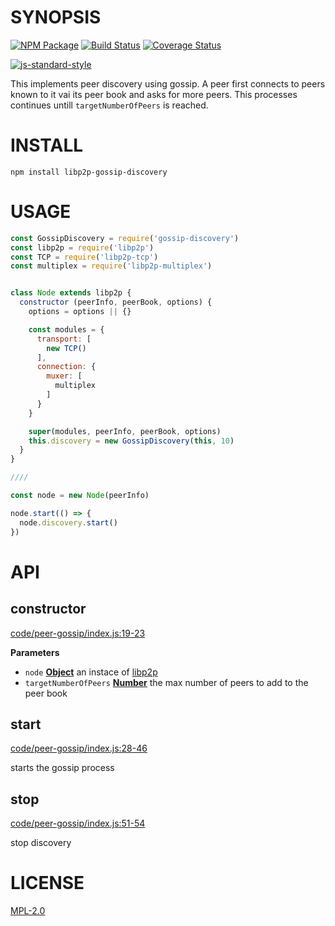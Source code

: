 # SYNOPSIS 

[![NPM Package](https://img.shields.io/npm/v/libp2p-gossip-discovery.svg?style=flat-square)](https://www.npmjs.org/package/libp2p-gossip-discovery)
[![Build Status](https://img.shields.io/travis/wanderer/libp2p-gossip-discovery.svg?branch=master&style=flat-square)](https://travis-ci.org/wanderer/libp2p-gossip-discovery)
[![Coverage Status](https://img.shields.io/coveralls/wanderer/libp2p-gossip-discovery.svg?style=flat-square)](https://coveralls.io/r/wanderer/libp2p-gossip-discovery)

[![js-standard-style](https://cdn.rawgit.com/feross/standard/master/badge.svg)](https://github.com/feross/standard)  

This implements peer discovery using gossip. A peer first connects to peers
known to it vai its peer book and asks for more peers. This processes continues
untill `targetNumberOfPeers` is reached.

# INSTALL
`npm install libp2p-gossip-discovery`

# USAGE

```javascript
const GossipDiscovery = require('gossip-discovery')
const libp2p = require('libp2p')
const TCP = require('libp2p-tcp')
const multiplex = require('libp2p-multiplex')


class Node extends libp2p {
  constructor (peerInfo, peerBook, options) {
    options = options || {}

    const modules = {
      transport: [
        new TCP()
      ],
      connection: {
        muxer: [
          multiplex
        ]
      }
    }

    super(modules, peerInfo, peerBook, options)
    this.discovery = new GossipDiscovery(this, 10)
  }
}

////

const node = new Node(peerInfo)

node.start(() => {
  node.discovery.start()
})

```

# API
## constructor

[code/peer-gossip/index.js:19-23](https://github.com/wanderer/dot-files/blob/b814be3a626a84f10652c9f2abfdbc0de7cd5f04/code/peer-gossip/index.js#L19-L23 "Source code on GitHub")

**Parameters**

-   `node` **[Object](https://developer.mozilla.org/en-US/docs/Web/JavaScript/Reference/Global_Objects/Object)** an instace of [libp2p](https://github.com/libp2p/js-libp2p)
-   `targetNumberOfPeers` **[Number](https://developer.mozilla.org/en-US/docs/Web/JavaScript/Reference/Global_Objects/Number)** the max number of peers to add to the peer book

## start

[code/peer-gossip/index.js:28-46](https://github.com/wanderer/dot-files/blob/b814be3a626a84f10652c9f2abfdbc0de7cd5f04/code/peer-gossip/index.js#L28-L46 "Source code on GitHub")

starts the gossip process

## stop

[code/peer-gossip/index.js:51-54](https://github.com/wanderer/dot-files/blob/b814be3a626a84f10652c9f2abfdbc0de7cd5f04/code/peer-gossip/index.js#L51-L54 "Source code on GitHub")

stop discovery

# LICENSE
[MPL-2.0](https://tldrlegal.com/license/mozilla-public-license-2.0-(mpl-2))
